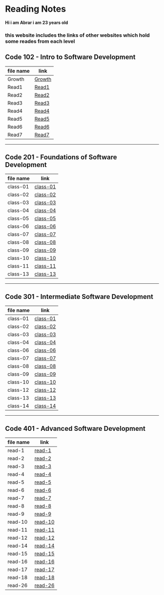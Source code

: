 # Reading Notes
**Hi i am Abrar i am 23 years old**

### this website includes the links of other websites which hold some reades from each level

## Code 102 - Intro to Software Development

|file name| link                                                           |
|---------|----------------------------------------------------------------|
|Growth   |[Growth](https://abraralzubaidi.github.io/reading-notes/Growth) |
|Read1    |[Read1](https://abraralzubaidi.github.io/reading-notes/Read1)   |
|Read2    |[Read2](https://abraralzubaidi.github.io/reading-notes/Read2)   |
|Read3    |[Read3](https://abraralzubaidi.github.io/reading-notes/Read3)   |
|Read4    |[Read4](https://abraralzubaidi.github.io/reading-notes/Read4)   |
|Read5    |[Read5](https://abraralzubaidi.github.io/reading-notes/Read5)   |
|Read6    |[Read6](https://abraralzubaidi.github.io/reading-notes/Read6)   | 
|Read7    |[Read7](https://abraralzubaidi.github.io/reading-notes/Read7)   |


-------------------------------------------------------------------------------------


## Code 201 - Foundations of Software Development

|file name| link                                                              |
|---------|-------------------------------------------------------------------|
|class-01 |[class-01](https://abraralzubaidi.github.io/reading-notes/class-01)|
|class-02 |[class-02](https://abraralzubaidi.github.io/reading-notes/class-02)|
|class-03 |[class-03](https://abraralzubaidi.github.io/reading-notes/class-03)|
|class-04 |[class-04](https://abraralzubaidi.github.io/reading-notes/class-04)|
|class-05 |[class-05](https://abraralzubaidi.github.io/reading-notes/class-05)|
|class-06 |[class-06](https://abraralzubaidi.github.io/reading-notes/class-06)|
|class-07 |[class-07](https://abraralzubaidi.github.io/reading-notes/class-07)|
|class-08 |[class-08](https://abraralzubaidi.github.io/reading-notes/class-08)|
|class-09 |[class-09](https://abraralzubaidi.github.io/reading-notes/class-09)|
|class-10 |[class-10](https://abraralzubaidi.github.io/reading-notes/class-10)|
|class-11 |[class-11](https://abraralzubaidi.github.io/reading-notes/class11)|
|class-13 |[class-13](https://abraralzubaidi.github.io/reading-notes/class-13)|


-----------------------------------------------------------------------------------------



## Code 301 - Intermediate Software Development

|file name| link                                                              |
|---------|-------------------------------------------------------------------|
|class-01 |[class-01](https://abraralzubaidi.github.io/reading-notes/301/class01)|
|class-02 |[class-02](https://abraralzubaidi.github.io/reading-notes/301/class02)|
|class-03 |[class-03](https://abraralzubaidi.github.io/reading-notes/301/class03)|
|class-04 |[class-04](https://abraralzubaidi.github.io/reading-notes/301/class04)|
|class-06 |[class-06](https://abraralzubaidi.github.io/reading-notes/301/class06)|
|class-07 |[class-07](https://abraralzubaidi.github.io/reading-notes/301/class07)|
|class-08 |[class-08](https://abraralzubaidi.github.io/reading-notes/301/class08)|
|class-09 |[class-09](https://abraralzubaidi.github.io/reading-notes/301/class09)|
|class-10 |[class-10](https://abraralzubaidi.github.io/reading-notes/301/class10)|
|class-12 |[class-12](https://abraralzubaidi.github.io/reading-notes/301/class12)|
|class-13 |[class-13](https://abraralzubaidi.github.io/reading-notes/301/class13)|
|class-14 |[class-14](https://abraralzubaidi.github.io/reading-notes/301/class14)|



-----------------------------------------------------------------------------------------


## Code 401 - Advanced Software Development

|file name| link                                                              |
|---------|-------------------------------------------------------------------|
|read-1 |[read-1](https://abraralzubaidi.github.io/reading-notes/401/read1)|
|read-2 |[read-2](https://abraralzubaidi.github.io/reading-notes/401/read2)|
|read-3 |[read-3](https://abraralzubaidi.github.io/reading-notes/401/read3)|
|read-4 |[read-4](https://abraralzubaidi.github.io/reading-notes/401/read4)|
|read-5 |[read-5](https://abraralzubaidi.github.io/reading-notes/401/read5)|
|read-6 |[read-6](https://abraralzubaidi.github.io/reading-notes/401/read6)|
|read-7 |[read-7](https://abraralzubaidi.github.io/reading-notes/401/read7)|
|read-8 |[read-8](https://abraralzubaidi.github.io/reading-notes/401/read8)|
|read-9 |[read-9](https://abraralzubaidi.github.io/reading-notes/401/read9)|
|read-10 |[read-10](https://abraralzubaidi.github.io/reading-notes/401/read10)|
|read-11 |[read-11](https://abraralzubaidi.github.io/reading-notes/401/read11)|
|read-12 |[read-12](https://abraralzubaidi.github.io/reading-notes/401/read12)|
|read-14 |[read-14](https://abraralzubaidi.github.io/reading-notes/401/read14)|
|read-15 |[read-15](https://abraralzubaidi.github.io/reading-notes/401/read15)|
|read-16 |[read-16](https://abraralzubaidi.github.io/reading-notes/401/read16)|
|read-17 |[read-17](https://abraralzubaidi.github.io/reading-notes/401/read17)|
|read-18 |[read-18](https://abraralzubaidi.github.io/reading-notes/401/read18)|
|read-26 |[read-26](https://abraralzubaidi.github.io/reading-notes/401/read26)|

